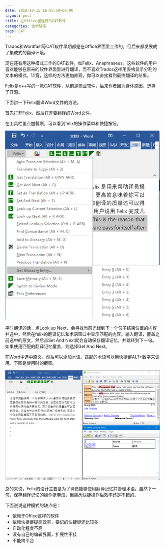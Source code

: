 ```yaml
---
date: 2018-10-15 16:05:50+08:00
layout: post
title: 在Office里运行的CAT软件
categories: 技术随笔
tags: CAT
---
```


Trados和Wordfast等CAT软件早期都是在Office界面里工作的，但后来都发展成了集成式的翻译环境。

现在还有用这种模式工作的CAT软件，如Felix、Anaphraseus。这些软件的用户喜欢能够在原来的软件界面里进行翻译，而不喜欢Trados这样用表格显示分割的文本的模式。毕竟，这样的方法更加直观，你可以直接看到最终翻译的结果。

Felix是c++写的一款CAT软件，从前是商业软件，后来作者因为身体原因，选择了开源。

下面讲一下Felix翻译Word文件的方法。

首先打开Felix，然后打开要翻译的Word文件。

在工具栏里点加载项，可以看到felix的操作菜单和快捷按钮。

![](/album/CAT/felix-toolbar.png)

平时翻译的话，点Look up Next，会寻找当前光标到下一个句子结束位置的内容并选中，然后在felix的翻译记忆和术语窗口中显示匹配的内容。输入翻译，覆盖之前选中的原文，然后点Set And Next就会自动保存翻译记忆，并跳转到下一句。如果使用匹配的翻译记忆覆盖，则选择Get And Next。

在Word中选中原文，然后可以添加术语。匹配的术语可以用快捷键ALT+数字来调用。下图是使用时的截图。

![](/album/CAT/felix.png)

总的来说，Felix的设计主要是为了译员能够使用翻译记忆并管理术语。虽然下一句，保存翻译记忆的操作挺麻烦，但熟悉快捷操作后效率还是不错的。

下面说说这种模式的缺点吧：

* 依赖于Office这样的软件
* 依赖快捷键提高效率，要记的快捷键还比较多
* 自动化程度不高
* 没有自己的编辑界面，扩展性不佳
* 不能跨平台





